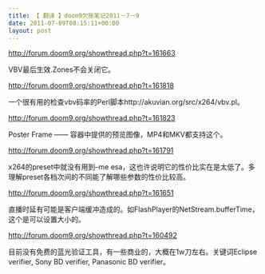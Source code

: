 ```yaml
---
title: 【 翻译 】doom9欠账笔记2011－7－9
date: 2011-07-09T08:15:11+00:00
layout: post
---
```

http://forum.doom9.org/showthread.php?t=161663

VBV最后生效.Zones不会关闭它。

http://forum.doom9.org/showthread.php?t=161818

一个很有用的检查vbv码率的Perl脚本http://akuvian.org/src/x264/vbv.pl。

http://forum.doom9.org/showthread.php?t=161823

Poster Frame —— 容器中提供的预览图像，MP4和MKV都支持这个。

http://forum.doom9.org/showthread.php?t=161791

x264的preset中就没有用到&#8211;me esa，这也许说明它的性价比实在是太低了。多理解preset各档次间的不同能了解哪些参数的性价比较高。

http://forum.doom9.org/showthread.php?t=161651

直播时延有可能是客户端缓冲造成的。如FlashPlayer的NetStream.bufferTime，这个是可以设置大小的。

http://forum.doom9.org/showthread.php?t=160492

目前没有免费的蓝光验证工具，有一些商业的，大概在1w刀左右。关键词Eclipse verifier, Sony BD verifier, Panasonic BD verifier。
